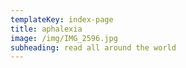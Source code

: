 ```yaml
---
templateKey: index-page
title: aphalexia
image: /img/IMG_2596.jpg
subheading: read all around the world
---
```

